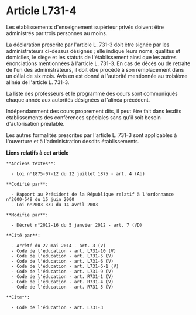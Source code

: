 # Article L731-4

Les établissements d'enseignement supérieur privés doivent être administrés par trois personnes au moins. 

La déclaration prescrite par l'article L. 731-3 doit être signée par les administrateurs ci-dessus désignés ; elle indique
leurs noms, qualités et domiciles, le siège et les statuts de l'établissement ainsi que les autres énonciations mentionnées à
l'article L. 731-3. En cas de décès ou de retraite de l'un des administrateurs, il doit être procédé à son remplacement dans
un délai de six mois. Avis en est donné à l'autorité mentionnée au troisième alinéa de l'article L. 731-3. 

La liste des professeurs et le programme des cours sont communiqués chaque année aux autorités désignées à l'alinéa
précédent. 

Indépendamment des cours proprement dits, il peut être fait dans lesdits établissements des conférences spéciales sans qu'il
soit besoin d'autorisation préalable. 

Les autres formalités prescrites par l'article L. 731-3 sont applicables à l'ouverture et à l'administration desdits
établissements.

**Liens relatifs à cet article**

	**Anciens textes**:

	  - Loi n°1875-07-12 du 12 juillet 1875 - art. 4 (Ab)

	**Codifié par**:

	  - Rapport au Président de la République relatif à l'ordonnance n°2000-549 du 15 juin 2000
	  - Loi n°2003-339 du 14 avril 2003

	**Modifié par**:

	  - Décret n°2012-16 du 5 janvier 2012 - art. 7 (VD)

	**Cité par**:

	  - Arrêté du 27 mai 2014 - art. 3 (V)
	  - Code de l'éducation - art. L731-10 (V)
	  - Code de l'éducation - art. L731-5 (V)
	  - Code de l'éducation - art. L731-6 (V)
	  - Code de l'éducation - art. L731-6-1 (V)
	  - Code de l'éducation - art. L731-9 (V)
	  - Code de l'éducation - art. R731-1 (V)
	  - Code de l'éducation - art. R731-4 (V)
	  - Code de l'éducation - art. R731-5 (V)

	**Cite**:

	  - Code de l'éducation - art. L731-3
